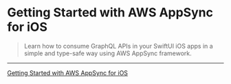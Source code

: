 # Getting Started with AWS AppSync for iOS

> Learn how to consume GraphQL APIs in your SwiftUI iOS apps in a simple and type-safe way using AWS AppSync framework.

---

[Getting Started with AWS AppSync for iOS](https://www.raywenderlich.com/16681770-getting-started-with-aws-appsync-for-ios)
